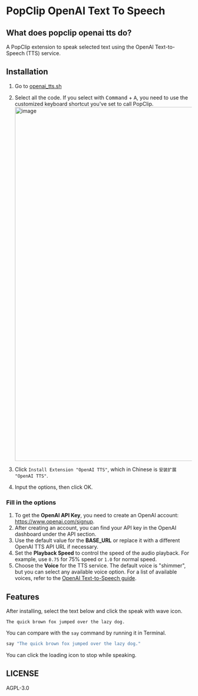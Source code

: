 # PopClip OpenAI Text To Speech
## What does popclip openai tts do?

A PopClip extension to speak selected text using the OpenAI Text-to-Speech (TTS) service.

## Installation

1. Go to [openai_tts.sh](./openai_tts.sh)
2. Select all the code. If you select with <kbd>Command</kbd> + <kbd>A</kbd>, you need to use the customized keyboard shortcut you've set to call PopClip.
    <img width="957" alt="image" src="https://github.com/user-attachments/assets/46f86353-458c-415b-a3a6-c8a329ed8270" />

3. Click `Install Extension "OpenAI TTS"`, which in Chinese is `安装扩展 "OpenAI TTS"`.
4. Input the options, then click OK.

### Fill in the options

1. To get the **OpenAI API Key**, you need to create an OpenAI account: https://www.openai.com/signup.
2. After creating an account, you can find your API key in the OpenAI dashboard under the API section.
3. Use the default value for the **BASE_URL** or replace it with a different OpenAI TTS API URL if necessary.
4. Set the **Playback Speed** to control the speed of the audio playback. For example, use `0.75` for 75% speed or `1.0` for normal speed.
5. Choose the **Voice** for the TTS service. The default voice is "shimmer", but you can select any available voice option. For a list of available voices, refer to the [OpenAI Text-to-Speech guide](https://platform.openai.com/docs/guides/text-to-speech).

## Features

After installing, select the text below and click the speak with wave icon.

```
The quick brown fox jumped over the lazy dog.
```

You can compare with the `say` command by running it in Terminal.

```bash
say "The quick brown fox jumped over the lazy dog."
```

You can click the loading icon to stop while speaking.

## LICENSE

AGPL-3.0

